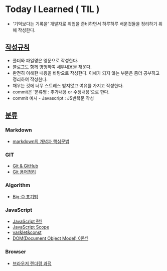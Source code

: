 # Today I Learned ( TIL )

- '기억보다는 기록을' 개발자로 취업을 준비하면서 하루하루 배운것들을 정리하기 위해 작성한다.



## <u>작성규칙</u>

- 폴더와 파일명은 영문으로 작성한다.
- 블로그도 함께 병행하여 세부내용을 채운다.
- 완전히 이해한 내용을 바탕으로 작성한다. 이해가 되지 않는 부분은 좀더 공부하고 정리하여 작성한다.
- 채우는 것에 너무 스트레스 받지않고 여유를 가지고 작성한다.
- commit은 '분류명 : 추가내용 or 수정내용'으로 한다.
- commit 예시 - Javascript : JS반복문 작성



## <u>분류</u>
### Markdown
- [markdown의 개념과 핵심문법](./Markdown/markdown.md)

### GIT
- [Git & GitHub](./Git/Git&GitHub.md)
- [Git 용어정리](./Git/GitTerminology)

### Algorithm
- [Big-O 표기법](./Algorithm/Big-O.md)

### JavaScript
- [JavaScript 란?](./JavaScript/JavaScript.md)
- [JavaScript Scope](./JavaScript/JavaScript_Scope.md)
- [var&let&const](./JavaScript/var&let&const.md)
- [DOM(Document Object Model) 이란?](./JavaScript/DOM.md)

### Browser
- [브라우저 렌더링 과정](./Browser/Browser_Rendering.md)